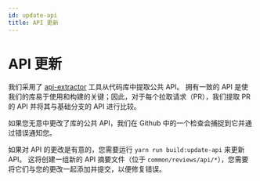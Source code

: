 ```yaml
---
id: update-api
title: API 更新
---
```


# API 更新

我们采用了 [api-extractor](https://api-extractor.com/) 工具从代码库中提取公共 API。
拥有一致的 API 是使我们的库易于使用和构建的关键；因此，对于每个拉取请求（PR），我们提取 PR 的 API 并将其与基础分支的 API 进行比较。

如果您无意中更改了库的公共 API，我们在 Github 中的一个检查会捕捉到它并通过错误通知您。

如果对 API 的更改是有意的，您需要运行 `yarn run build:update-api` 来更新 API。
这将创建一组新的 API 摘要文件（位于 `common/reviews/api/*`），您需要将它们与您的更改一起添加并提交，以便修复错误。
